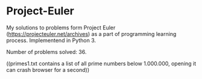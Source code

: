 # Project-Euler

My solutions to problems form Project Euler (https://projecteuler.net/archives) as a part of programming learning process.
Implementend in Python 3. 

Number of problems solved: 36.

((primes1.txt contains a list of all prime numbers below 1.000.000, opening it can crash browser for a second))
